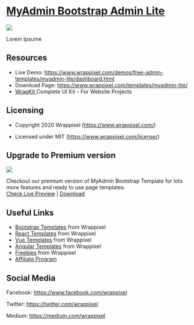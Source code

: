 <!-- # myadmin-lite -->
<!-- Heading of Template -->
<h1>
  <a href="https://www.wrappixel.com/templates/myadmin-lite/">MyAdmin Bootstrap Admin Lite</a>
</h1>

<!-- Main image of Template -->
<a target="_blank" href="https://www.wrappixel.com/wp-content/uploads/edd/2020/04/my-admin-bootstrap-lite-y.jpg">
  <img src="https://www.wrappixel.com/wp-content/uploads/edd/2020/04/my-admin-bootstrap-lite-y.jpg" />
</a>

<!-- Description of Template -->
<p>
   Lorem Ipsume
</p>

<!-- Resources of Template -->
<h2>Resources</h2>
<ul>
<li>  
  Live Demo: <a href="https://www.wrappixel.com/demos/free-admin-templates/myadmin-lite/dashboard.html" rel="nofollow">https://www.wrappixel.com/demos/free-admin-templates/myadmin-lite/dashboard.html</a>
</li>
<li>
    Download Page: <a href="https://www.wrappixel.com/templates/myadmin-lite/" rel="nofollow">
  https://www.wrappixel.com/templates/myadmin-lite/</a>
</li>
<li>
    <a href="https://www.wrappixel.com/templates/wrapkit/#demos" rel="nofollow">WrapKit </a>Complete UI Kit - For Website Projects
</li>
</ul>

<!-- Licensing of Template -->
<h2>Licensing</h2>
<ul>
  <li>
    <p>Copyright 2020 Wrappixel (<a href="https://www.wrappixel.com/" rel="nofollow">https://www.wrappixel.com/</a>)</p>
  </li>
  <li>
    <p>Licensed under MIT (<a href="https://www.wrappixel.com/license/">https://www.wrappixel.com/license/</a>)</p>
  </li>
</ul>

<!-- <h4><a href="https://wrappixel.com/demos/free-admin-templates/myadmin-lite/dashboard.html">Free Version Demo Link</a></h4> -->

<!-- ## Pro Version -->

<!-- <a href="https://www.wrappixel.com/templates/my-admin/"><img src="https://www.wrappixel.com/wp-content/uploads/2019/01/my-admin-bootstrap-nw-1.jpg"/></a><br/>
<h4><a href="https://wrappixel.com/demos/admin-templates/my-admin/myadmin/index.html">Demo</a></h4> -->

<!-- Upgrade to Premium version of Template -->
<h2>Upgrade to Premium version</h2>
<a target="_blank" href="https://www.wrappixel.com/templates/my-admin/">
  <img src="https://www.wrappixel.com/wp-content/uploads/edd/2020/04/myadmin-bootstrap-template-y.jpg" />
</a>
<p>
   Checkout our premium version of MyAdmin Bootstrap Template for lots more features and ready to use page templates.<br>
   <a href="https://www.wrappixel.com/demos/admin-templates/my-admin/myadmin/index.html">Check Live Preview</a> | <a href="https://www.wrappixel.com/templates/my-admin/"> Download </a>
</p>

<!-- Useful Links of Template -->
<h2>Useful Links</h2>
<ul>
<li><a href="https://www.wrappixel.com" rel="nofollow">Bootstrap Templates</a> from Wrappixel</li>
<li><a href="https://www.wrappixel.com/templates/category/react-templates/" rel="nofollow">React Templates</a> from Wrappixel</li>
<li><a href="https://www.wrappixel.com/templates/category/vuejs-templates/" rel="nofollow">Vue Templates</a> from Wrappixel</li>
<li><a href="https://www.wrappixel.com/templates/category/angular-templates/" rel="nofollow">Angular Templates</a> from Wrappixel</li>
<li><a href="https://www.wrappixel.com/templates/category/free-templates/" rel="nofollow">Freebies</a> from Wrappixel</li>
<li><a href="https://www.wrappixel.com/affiliate-area/" rel="nofollow">Affiliate Program</a></li>
</ul>

<!-- Social Media of Wrappixel -->
<h2>Social Media</h2>
<p>Facebook: <a href="https://www.facebook.com/wrappixel">https://www.facebook.com/wrappixel</a></p>
<p>Twitter: <a href="https://twitter.com/wrappixel">https://twitter.com/wrappixel</a></p>
<p>Medium: <a href="https://medium.com/wrappixel">https://medium.com/wrappixel</a></p>
